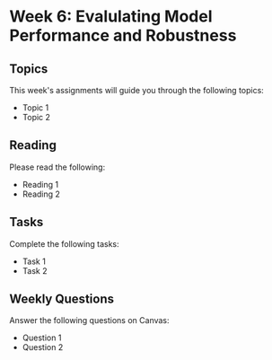 # Week 6: Evalulating Model Performance and Robustness

## Topics

This week's assignments will guide you through the following topics:
* Topic 1
* Topic 2

## Reading

Please read the following:
* Reading 1
* Reading 2

## Tasks

Complete the following tasks:
* Task 1
* Task 2

## Weekly Questions

Answer the following questions on Canvas:

* Question 1
* Question 2
  


